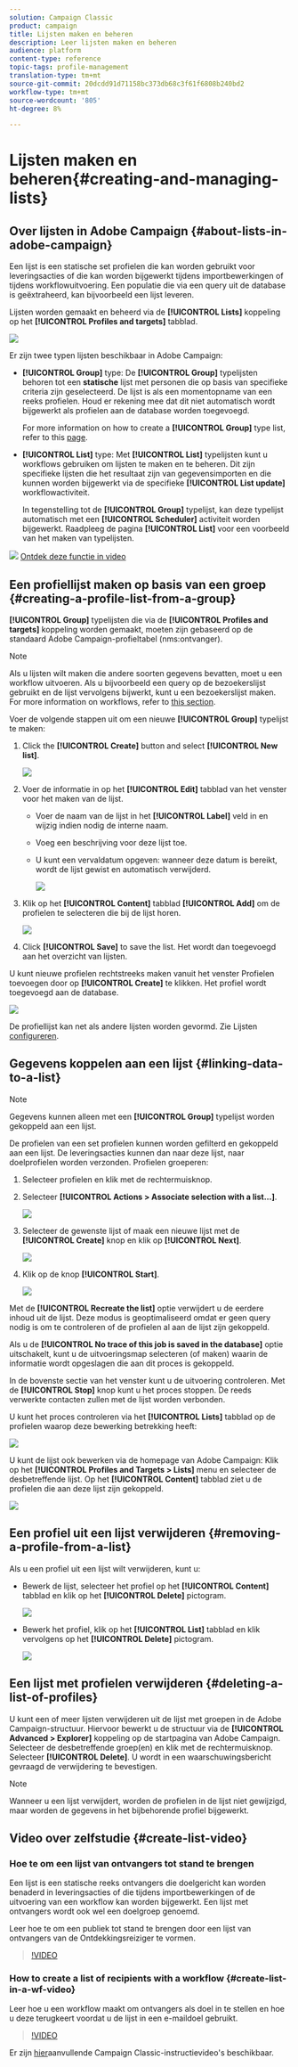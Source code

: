 ```yaml
---
solution: Campaign Classic
product: campaign
title: Lijsten maken en beheren
description: Leer lijsten maken en beheren
audience: platform
content-type: reference
topic-tags: profile-management
translation-type: tm+mt
source-git-commit: 20dcdd91d71158bc373db68c3f61f6808b240bd2
workflow-type: tm+mt
source-wordcount: '805'
ht-degree: 8%

---
```



# Lijsten maken en beheren{#creating-and-managing-lists}

## Over lijsten in Adobe Campaign {#about-lists-in-adobe-campaign}

Een lijst is een statische set profielen die kan worden gebruikt voor leveringsacties of die kan worden bijgewerkt tijdens importbewerkingen of tijdens workflowuitvoering. Een populatie die via een query uit de database is geëxtraheerd, kan bijvoorbeeld een lijst leveren.

Lijsten worden gemaakt en beheerd via de **[!UICONTROL Lists]** koppeling op het **[!UICONTROL Profiles and targets]** tabblad.

![](assets/s_ncs_user_interface_group_link.png)

Er zijn twee typen lijsten beschikbaar in Adobe Campaign:

* **[!UICONTROL Group]** type: De **[!UICONTROL Group]** typelijsten behoren tot een **statische** lijst met personen die op basis van specifieke criteria zijn geselecteerd. De lijst is als een momentopname van een reeks profielen. Houd er rekening mee dat dit niet automatisch wordt bijgewerkt als profielen aan de database worden toegevoegd.

   For more information on how to create a **[!UICONTROL Group]** type list, refer to this [page](#creating-a-profile-list-from-a-group).

* **[!UICONTROL List]** type: Met **[!UICONTROL List]** typelijsten kunt u workflows gebruiken om lijsten te maken en te beheren. Dit zijn specifieke lijsten die het resultaat zijn van gegevensimporten en die kunnen worden bijgewerkt via de specifieke **[!UICONTROL List update]** workflowactiviteit.

   In tegenstelling tot de **[!UICONTROL Group]** typelijst, kan deze typelijst automatisch met een **[!UICONTROL Scheduler]** activiteit worden bijgewerkt. Raadpleeg de pagina **[!UICONTROL List]** voor een voorbeeld van het maken van [](../../workflow/using/list-update.md)typelijsten.

![](assets/do-not-localize/how-to-video.png) [Ontdek deze functie in video](#create-list-video)

## Een profiellijst maken op basis van een groep {#creating-a-profile-list-from-a-group}

**[!UICONTROL Group]** typelijsten die via de **[!UICONTROL Profiles and targets]** koppeling worden gemaakt, moeten zijn gebaseerd op de standaard Adobe Campaign-profieltabel (nms:ontvanger).

>[!NOTE]
>
>Als u lijsten wilt maken die andere soorten gegevens bevatten, moet u een workflow uitvoeren. Als u bijvoorbeeld een query op de bezoekerslijst gebruikt en de lijst vervolgens bijwerkt, kunt u een bezoekerslijst maken. For more information on workflows, refer to [this section](../../workflow/using/about-workflows.md).

Voer de volgende stappen uit om een nieuwe **[!UICONTROL Group]** typelijst te maken:

1. Click the **[!UICONTROL Create]** button and select **[!UICONTROL New list]**.

   ![](assets/s_ncs_user_new_group.png)

1. Voer de informatie in op het **[!UICONTROL Edit]** tabblad van het venster voor het maken van de lijst.

   * Voer de naam van de lijst in het **[!UICONTROL Label]** veld in en wijzig indien nodig de interne naam.
   * Voeg een beschrijving voor deze lijst toe.
   * U kunt een vervaldatum opgeven: wanneer deze datum is bereikt, wordt de lijst gewist en automatisch verwijderd.

      ![](assets/list_expiration_date.png)

1. Klik op het **[!UICONTROL Content]** tabblad **[!UICONTROL Add]** om de profielen te selecteren die bij de lijst horen.

   ![](assets/s_ncs_user_add_group.png)

1. Click **[!UICONTROL Save]** to save the list. Het wordt dan toegevoegd aan het overzicht van lijsten.

U kunt nieuwe profielen rechtstreeks maken vanuit het venster Profielen toevoegen door op **[!UICONTROL Create]** te klikken. Het profiel wordt toegevoegd aan de database.

![](assets/s_ncs_user_new_recipient_from_group.png)

De profiellijst kan net als andere lijsten worden gevormd. Zie Lijsten [configureren](../../platform/using/adobe-campaign-workspace.md#configuring-lists).

## Gegevens koppelen aan een lijst {#linking-data-to-a-list}

>[!NOTE]
>
>Gegevens kunnen alleen met een **[!UICONTROL Group]** typelijst worden gekoppeld aan een lijst.

De profielen van een set profielen kunnen worden gefilterd en gekoppeld aan een lijst. De leveringsacties kunnen dan naar deze lijst, naar doelprofielen worden verzonden. Profielen groeperen:

1. Selecteer profielen en klik met de rechtermuisknop.
1. Selecteer **[!UICONTROL Actions > Associate selection with a list...]**.

   ![](assets/s_ncs_user_add_selection_to_group.png)

1. Selecteer de gewenste lijst of maak een nieuwe lijst met de **[!UICONTROL Create]** knop en klik op **[!UICONTROL Next]**.

   ![](assets/s_ncs_user_add_selection_to_group_2.png)

1. Klik op de knop **[!UICONTROL Start]**.

   ![](assets/s_ncs_user_add_selection_to_group_3.png)

Met de **[!UICONTROL Recreate the list]** optie verwijdert u de eerdere inhoud uit de lijst. Deze modus is geoptimaliseerd omdat er geen query nodig is om te controleren of de profielen al aan de lijst zijn gekoppeld.

Als u de **[!UICONTROL No trace of this job is saved in the database]** optie uitschakelt, kunt u de uitvoeringsmap selecteren (of maken) waarin de informatie wordt opgeslagen die aan dit proces is gekoppeld.

In de bovenste sectie van het venster kunt u de uitvoering controleren. Met de **[!UICONTROL Stop]** knop kunt u het proces stoppen. De reeds verwerkte contacten zullen met de lijst worden verbonden.

U kunt het proces controleren via het **[!UICONTROL Lists]** tabblad op de profielen waarop deze bewerking betrekking heeft:

![](assets/s_ncs_user_add_selection_to_group_4.png)

U kunt de lijst ook bewerken via de homepage van Adobe Campaign: Klik op het **[!UICONTROL Profiles and Targets > Lists]** menu en selecteer de desbetreffende lijst. Op het **[!UICONTROL Content]** tabblad ziet u de profielen die aan deze lijst zijn gekoppeld.

![](assets/s_ncs_user_add_selection_to_group_5.png)

## Een profiel uit een lijst verwijderen {#removing-a-profile-from-a-list}

Als u een profiel uit een lijst wilt verwijderen, kunt u:

* Bewerk de lijst, selecteer het profiel op het **[!UICONTROL Content]** tabblad en klik op het **[!UICONTROL Delete]** pictogram.

   ![](assets/list_remove_a_recipient.png)

* Bewerk het profiel, klik op het **[!UICONTROL List]** tabblad en klik vervolgens op het **[!UICONTROL Delete]** pictogram.

   ![](assets/recipient_remove_a_list.png)

## Een lijst met profielen verwijderen {#deleting-a-list-of-profiles}

U kunt een of meer lijsten verwijderen uit de lijst met groepen in de Adobe Campaign-structuur. Hiervoor bewerkt u de structuur via de **[!UICONTROL Advanced > Explorer]** koppeling op de startpagina van Adobe Campaign. Selecteer de desbetreffende groep(en) en klik met de rechtermuisknop. Selecteer **[!UICONTROL Delete]**. U wordt in een waarschuwingsbericht gevraagd de verwijdering te bevestigen.

>[!NOTE]
>
>Wanneer u een lijst verwijdert, worden de profielen in de lijst niet gewijzigd, maar worden de gegevens in het bijbehorende profiel bijgewerkt.

## Video over zelfstudie {#create-list-video}

### Hoe te om een lijst van ontvangers tot stand te brengen

Een lijst is een statische reeks ontvangers die doelgericht kan worden benaderd in leveringsacties of die tijdens importbewerkingen of de uitvoering van een workflow kan worden bijgewerkt. Een lijst met ontvangers wordt ook wel een doelgroep genoemd.

Leer hoe te om een publiek tot stand te brengen door een lijst van ontvangers van de Ontdekkingsreiziger te vormen.

>[!VIDEO](https://video.tv.adobe.com/v/25602/quality=12)

### How to create a list of recipients with a workflow {#create-list-in-a-wf-video}

Leer hoe u een workflow maakt om ontvangers als doel in te stellen en hoe u deze terugkeert voordat u de lijst in een e-maildoel gebruikt.

>[!VIDEO](https://video.tv.adobe.com/v/25603?quality=12)

Er zijn [hier](https://experienceleague.adobe.com/docs/campaign-classic-learn/tutorials/overview.html)aanvullende Campaign Classic-instructievideo&#39;s beschikbaar.